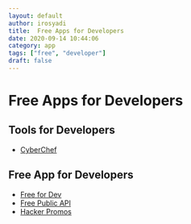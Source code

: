 ```yaml
---
layout: default
author: irosyadi
title:  Free Apps for Developers
date: 2020-09-14 10:44:06
category: app
tags: ["free", "developer"]
draft: false
---
```


# Free Apps for Developers

## Tools for Developers
- [CyberChef](https://gchq.github.io/CyberChef/)

## Free App for Developers
- [Free for Dev](https://free-for.dev/)
- [Free Public API](https://github.com/public-apis/public-apis)
- [Hacker Promos](https://www.hackerpromos.com/)